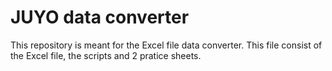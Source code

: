 # JUYO data converter 

This repository is meant for the Excel file data converter. This file consist of the Excel file, the scripts and 2 pratice sheets.
